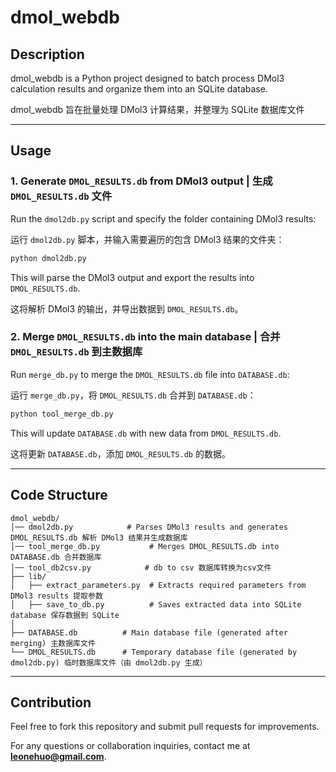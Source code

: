 # dmol_webdb

## Description

dmol_webdb is a Python project designed to batch process DMol3 calculation results and organize them into an SQLite database. 

dmol_webdb 旨在批量处理 DMol3 计算结果，并整理为 SQLite 数据库文件

---

## Usage

### 1. Generate `DMOL_RESULTS.db` from DMol3 output | 生成 `DMOL_RESULTS.db` 文件
Run the `dmol2db.py` script and specify the folder containing DMol3 results:

运行 `dmol2db.py` 脚本，并输入需要遍历的包含 DMol3 结果的文件夹：

```bash
python dmol2db.py
```

This will parse the DMol3 output and export the results into `DMOL_RESULTS.db`.

这将解析 DMol3 的输出，并导出数据到 `DMOL_RESULTS.db`。

### 2. Merge `DMOL_RESULTS.db` into the main database | 合并 `DMOL_RESULTS.db` 到主数据库
Run `merge_db.py` to merge the `DMOL_RESULTS.db` file into `DATABASE.db`:

运行 `merge_db.py`，将 `DMOL_RESULTS.db` 合并到 `DATABASE.db`：

```bash
python tool_merge_db.py
```

This will update `DATABASE.db` with new data from `DMOL_RESULTS.db`.

这将更新 `DATABASE.db`，添加 `DMOL_RESULTS.db` 的数据。

---

## Code Structure

```
dmol_webdb/
│── dmol2db.py            # Parses DMol3 results and generates DMOL_RESULTS.db 解析 DMol3 结果并生成数据库
│── tool_merge_db.py           # Merges DMOL_RESULTS.db into DATABASE.db 合并数据库
│── tool_db2csv.py            # db to csv 数据库转换为csv文件
├── lib/
│   ├── extract_parameters.py  # Extracts required parameters from DMol3 results 提取参数
│   ├── save_to_db.py          # Saves extracted data into SQLite database 保存数据到 SQLite
│
├── DATABASE.db          # Main database file (generated after merging) 主数据库文件
└── DMOL_RESULTS.db      # Temporary database file (generated by dmol2db.py) 临时数据库文件（由 dmol2db.py 生成）
```


---

## Contribution
Feel free to fork this repository and submit pull requests for improvements.

For any questions or collaboration inquiries, contact me at **leonehuo@gmail.com**.
